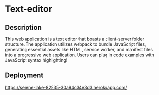 # Text-editor

## Description
This web application is a text editor that boasts a client-server folder structure. The application utilizes webpack to bundle JavaScript files, generating essential assets like HTML, service worker, and manifest files into a progressive web application. Users can plug in code examples with JavaScript syntax highlighting!

## Deployment
https://serene-lake-82935-30a94c34e3d3.herokuapp.com/ 
